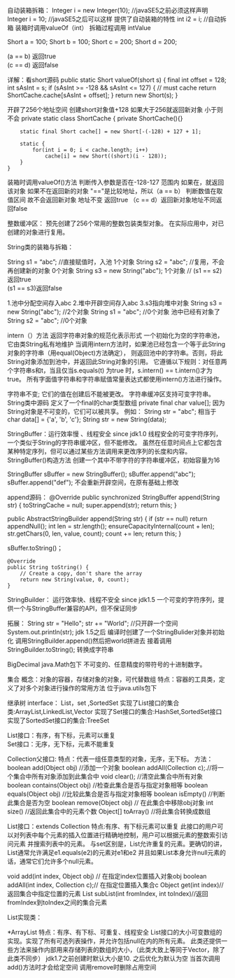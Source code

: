 自动装箱拆箱：
Integer i = new Integer(10);  //javaSE5之前必须这样声明
Integer i = 10;   //javaSE5之后可以这样  提供了自动装箱的特性
int i2 = i; //自动拆箱
装箱时调用valueOf（int） 拆箱过程调用 intValue

Short a = 100;
Short b = 100;
Short c = 200;
Short d = 200;

(a == b) 返回true   
(c == d) 返回false

详解：看short源码 
public static Short valueOf(short s) {
        final int offset = 128;
        int sAsInt = s;
        if (sAsInt >= -128 && sAsInt <= 127) { // must cache
            return ShortCache.cache[sAsInt + offset];
        }
        return new Short(s);
    }  

开辟了256个地址空间  创建short对象值+128 如果大于256就返回新对象 小于则不会
 private static class ShortCache {
        private ShortCache(){}

        static final Short cache[] = new Short[-(-128) + 127 + 1];

        static { 
            for(int i = 0; i < cache.length; i++)
                cache[i] = new Short((short)(i - 128));
        }
    }
装箱时调用valueOf()方法  判断传入参数是否在-128-127 范围内 如果在，就返回该对象 如果不在返回新的对象 
"=="是比较地址，所以（a == b） 判断数值在取值区间 故不会返回新对象 地址不变 返回true （c == d）返回新对象地址不同返回false

整数缓冲区：
预先创建了256个常用的整数包装类型对象。
在实际应用中，对已创建的对象进行复用。

String类的装箱与拆箱：

String s1 = “abc”; //直接赋值时，入池 1个对象
String s2 = "abc";   //复用，不会再创建新的对象  0个对象
String s3 = new String("abc"); 1个对象   //
(s1 == s2)返回true  
(s1 == s3)返回false

1.池中分配空间存入abc 2.堆中开辟空间存入abc 3.s3指向堆中对象
String s3 = new String("abc");  //2个对象
String s1 = "abc"; //0个对象 池中已经有对象了
String s2 = "abc"; //0个对象 



intern（）方法 返回字符串对象的规范化表示形式
一个初始化为空的字符串池，它由类String私有地维护
当调用intern方法时，如果池已经包含一个等于此String对象的字符串（用equal(Object)方法确定），
则返回池中的字符串。否则，将此String对象添加到池中，并返回此String对象的引用。
它遵循以下规则：对任意两个字符串s和t，当且仅当s.equals(t) 为true 时，s.intern() == t.intern()才为true。
所有字面值字符串和字符串赋值常量表达式都使用intern()方法进行操作。

字符串不变; 它们的值在创建后不能被更改。 字符串缓冲区支持可变字符串。   
String类中源码 定义了一个final的char类型数组  private final char value[];
因为String对象是不可变的，它们可以被共享。 例如：
String str = "abc";
相当于
  char data[] = {'a', 'b', 'c'};
  String str = new String(data);

StringBuffer：运行效率慢  、线程安全  since jdk1.0
线程安全的可变字符序列，一个类似于String的字符串缓冲区，但不能修改。
虽然在任意时间点上它都包含某种特定序列，但可以通过某些方法调用来更改序列的长度和内容。
StringBuffer()构造方法 创建一个其中不带字符的字符串缓冲区，初始容量为16


StringBuffer sBuffer = new StringBuffer();
sBuffer.append("abc");
sBuffer.append("def");
不会重新开辟空间，在原有基础上修改

append源码：
@Override
    public synchronized StringBuffer append(String str) {
        toStringCache = null;
        super.append(str);
        return this;
    }

public AbstractStringBuilder append(String str) {
        if (str == null)
            return appendNull();
        int len = str.length();
        ensureCapacityInternal(count + len);
        str.getChars(0, len, value, count);
        count += len;
        return this;
    }

sBuffer.toString()；

    @Override
    public String toString() {
        // Create a copy, don't share the array
        return new String(value, 0, count);
    }

StringBuilder： 运行效率快、线程不安全  since jdk1.5
一个可变的字符序列，提供一个与StringBuffer兼容的API，但不保证同步

拓展：
String str = "Hello";
str += "World";    //只开辟一个空间
System.out.println(str);
jdk 1.5之后
编译时创建了一个StringBulider对象并初始化
调用StringBuilder.append()然后把world拼进去
接着调用StringBuilder.toString(); 转换成字符串  


BigDecimal
java.Math包下
不可变的、任意精度的带符号的十进制数字。



集合
概念：对象的容器，存储对象的对象，可代替数组
特点：容器的工具类，定义了对多个对象进行操作的常用方法
位于java.utils包下

继承树
interface： List，set ,SortedSet
实现了List接口的集合类:ArrayList,LinkedList,Vector
实现了Set接口的集合:HashSet,SortedSet接口
实现了SortedSet接口的集合:TreeSet

List接口：有序，有下标，元素可以重复  
Set接口：无序，无下标，元素不能重复

Collection父接口:
特点：代表一组任意类型的对象，无序，无下标。
方法：
boolean add(Object obj)  //添加一个对象
boolean addAll(Collection c);.//将一个集合中所有对象添加到此集合中
void clear(); //清空此集合中所有对象
boolean contains(Object obj) //检查此集合是否与指定对象相等
boolean equals(Object obj) //比较此集合是否与指定对象相等
boolean isEmpty() //判断此集合是否为空
boolean remove(Object obj) // 在此集合中移除obj对象
int size()  //返回此集合中的元素个数
Object[] toArray() //将此集合转换成数组


List接口：extends Collection
特点:有序、有下标元素可以重复
此接口的用户可以对列表中每个元素的插入位置进行精确地控制，用户可以根据元素的整数索引访问元素
并搜索列表中的元素。
与set区别是，List允许重复的元素。更确切的讲，List通常允许满足e1.equals(e2)的元素对e1和e2
并且如果List本身允许null元素的话，通常它们允许多个null元素。


void add(int index, Object obj) // 在指定index位置插入对象obj
boolean addAll(int index, Collection c);// 在指定位置插入集合c
Object get(int index)// 返回集合中指定位置的元素
List subList(int fromIndex, int toIndex)//返回fromIndex到toIndex之间的集合元素


List实现类： 

*ArrayList 
特点：有序、有下标、可重复、线程安全
List接口的大小可变数组的实现。实现了所有可选列表操作，并允许包括null在内的所有元素。
此类还提供一些方法来操作内部用来存储列表的数组的大小，（此类大致上等同于Vector，除了此类不同步）
jdk1.7之前创建时默认大小是10.  之后优化为默认为空
当首次调用add()方法时才会给定空间
调用remove时删除占用空间

















 










